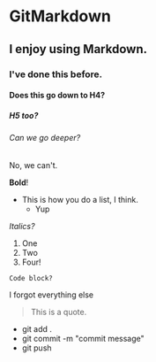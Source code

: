 # GitMarkdown

## I enjoy using Markdown.

### I've done this before.

#### Does this go down to H4?

##### H5 too?

###### Can we go deeper?

No, we can't.

**Bold**!

* This is how you do a list, I think.
	* Yup

_Italics?_

1. One
2. Two
3. Four!

```Code block?```

I forgot everything else

> This is a quote.

- git add .
- git commit -m "commit message"
- git push